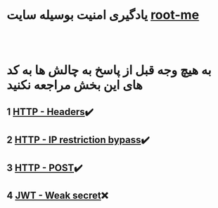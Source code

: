 # یادگیری امنیت بوسیله سایت [root-me](https://www.root-me.org)

<br><br>

# به هیچ وجه قبل از پاسخ به چالش ها به کد های این بخش مراجعه نکنید


## 1 [HTTP - Headers](./HTTP%20-%20Headers/README.md)✔️ 


## 2 [HTTP - IP restriction bypass](./HTTP%20-%20IP%20restriction%20bypass/README.md)✔️ 


## 3 [HTTP - POST](./HTTP%20-%20POST/HTTP%20-%20POST.py)✔️ 


## 4 [JWT - Weak secret](./JWT%20-%20Weak%20secret/JWT%20-%20Weak%20secret.py)❌ 
